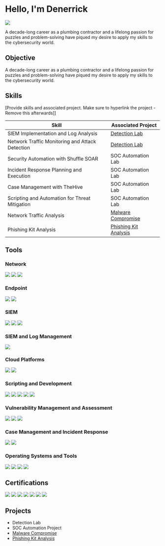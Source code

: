 # Hello, I'm Denerrick
<a href="https://linkedin.com/in/denerrickforbes"><img src="https://img.shields.io/badge/-LinkedIn-0072b1?&style=for-the-badge&logo=linkedin&logoColor=white" /></a>

A decade-long career as a plumbing contractor and a lifelong passion for puzzles and problem-solving have piqued my desire to apply my skills to the cybersecurity world.

## Objective
A decade-long career as a plumbing contractor and a lifelong passion for puzzles and problem-solving have piqued my desire to apply my skills to the cybersecurity world.
## Skills
[Provide skills and associated project. Make sure to hyperlink the project - Remove this afterwards]]

| Skill                                         | Associated Project         |
|-----------------------------------------------|----------------------------|
| SIEM Implementation and Log Analysis          | <a href="https://google.com">Detection Lab</a>|
| Network Traffic Monitoring and Attack Detection | <a href="https://google.com">Detection Lab</a>|
| Security Automation with Shuffle SOAR         | SOC Automation Lab|
| Incident Response Planning and Execution      | SOC Automation Lab|
| Case Management with TheHive                  | SOC Automation Lab|
| Scripting and Automation for Threat Mitigation | SOC Automation Lab|
|Network Traffic Analysis                       |[Malware Compromise](https://github.com/zerothegreat1/BTLO.git)|
|Phishing Kit Analysis                          |[Phishing Kit Analysis](https://github.com/zerothegreat1/CyberDefenders.git)|
## Tools

### Network
<div>
    <img src="https://img.shields.io/badge/-Wireshark-1679A7?&style=for-the-badge&logo=Wireshark&logoColor=white" />
    <img src="https://img.shields.io/badge/-Suricata-EF3B2D?&style=for-the-badge&logo=Suricata&logoColor=white" />
    <img src="https://img.shields.io/badge/-Zeek-777BB4?&style=for-the-badge&logo=Zeek&logoColor=white" />
</div>

### Endpoint
<div>
    <img src="https://img.shields.io/badge/-Microsoft_Defender_for_Endpoint-00A4EF?&style=for-the-badge&logo=Microsoft&logoColor=white" />
    <img src="https://img.shields.io/badge/-Velociraptor-4B275F?&style=for-the-badge&logo=Velociraptor&logoColor=white" />
</div>

### SIEM
<div>
    <img src="https://img.shields.io/badge/-Microsoft_Sentinel-0078D4?&style=for-the-badge&logo=Microsoft&logoColor=white" />
    <img src="https://img.shields.io/badge/-Splunk-000000?&style=for-the-badge&logo=Splunk&logoColor=white" />
    <img src="https://img.shields.io/badge/-Elastic-005571?&style=for-the-badge&logo=Elastic&logoColor=white" />
</div>

### SIEM and Log Management
<div>
    <img src="https://img.shields.io/badge/-Splunk-000000?&style=for-the-badge&logo=Splunk&logoColor=white" />
</div>

### Cloud Platforms
<div>
    <img src="https://img.shields.io/badge/-AWS-232F3E?&style=for-the-badge&logo=Amazon%20AWS&logoColor=white" />
    <img src="https://img.shields.io/badge/-Azure-0089D6?&style=for-the-badge&logo=Microsoft%20Azure&logoColor=white" />
</div>


### Scripting and Development
<div>
    <img src="https://img.shields.io/badge/-Python-3776AB?&style=for-the-badge&logo=Python&logoColor=white" />
    <img src="https://img.shields.io/badge/-Spyder-FF0000?&style=for-the-badge&logo=Spyder%20IDE&logoColor=white" />
     <img src="https://img.shields.io/badge/-PowerShell-5391FE?&style=for-the-badge&logo=PowerShell&logoColor=white" />
        <img src="https://img.shields.io/badge/-Visual_Studio_Code-007ACC?&style=for-the-badge&logo=VisualStudioCode&logoColor=white" />
    <img src="https://img.shields.io/badge/-VMWare-607078?&style=for-the-badge&logo=VMWare&logoColor=white" />

</div>


### Vulnerability Management and Assessment
<div>
    <img src="https://img.shields.io/badge/-Snyk-4B32C3?&style=for-the-badge&logo=Snyk&logoColor=white" />
    <img src="https://img.shields.io/badge/-Qualys-DC3E12?&style=for-the-badge&logo=Qualys&logoColor=white" />
    <img src="https://img.shields.io/badge/-Virus%20Total-394EFF?&style=for-the-badge&logo=VirusTotal&logoColor=white" />
</div>

### Case Management and Incident Response
<div>
    <img src="https://img.shields.io/badge/-TheHive-FF7E17?&style=for-the-badge&logo=thehive&logoColor=white" />
    <img src="https://img.shields.io/badge/-Wazuh-333333?&style=for-the-badge&logo=Wazuh&logoColor=white" />
</div>

### Operating Systems and Tools
<div>
    <img src="https://img.shields.io/badge/-Kali%20Linux-557C94?&style=for-the-badge&logo=Kali%20Linux&logoColor=white" />
    <img src="https://img.shields.io/badge/-Cisco%20Packet%20Tracer-0085C3?&style=for-the-badge&logo=Cisco&logoColor=white" />
     <img src="https://img.shields.io/badge/-macOS-000000?&style=for-the-badge&logo=Apple&logoColor=white" />
    <img src="https://img.shields.io/badge/-VMware-607078?&style=for-the-badge&logo=VMware&logoColor=white" />

</div>


## Certifications
<div>
<img src="https://img.shields.io/badge/-Security%2B-FF0000?&style=for-the-badge&logo=CompTIA&logoColor=white" />
<img src="https://img.shields.io/badge/-Google%20Cybersecurity%20Specialization-4285F4?&style=for-the-badge&logo=Google&logoColor=white" />
<img src="https://img.shields.io/badge/-Google%20Project%20Management%20Specialization-4285F4?&style=for-the-badge&logo=Google&logoColor=white" />
<img src="https://img.shields.io/badge/-IBM%20Microsoft%20Windows%20Defender%20and%20Firewall%20for%20Beginners-0057B8?&style=for-the-badge&logo=IBM&logoColor=white" />
<img src="https://img.shields.io/badge/-Wireshark%20for%20Basic%20Network%20Security%20Analysis-1679A7?&style=for-the-badge&logo=Wireshark&logoColor=white" />
<img src="https://img.shields.io/badge/-Wireshark%20for%20Beginners:%20Capture%20Packets-1679A7?&style=for-the-badge&logo=Wireshark&logoColor=white" />
<img src="https://img.shields.io/badge/-IBM%20IT%20Fundamentals%20for%20Cybersecurity%20Specialization-0057B8?&style=for-the-badge&logo=IBM&logoColor=white" />
</div>

## Projects
- Detection Lab
- SOC Automation Project
- [Malware Compromise](https://github.com/zerothegreat1/BTLO.git)
- [Phishing Kit Analysis](https://github.com/zerothegreat1/CyberDefenders.git)
